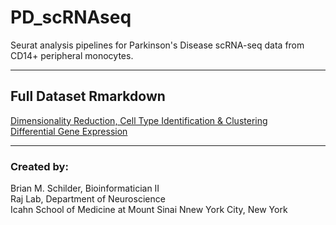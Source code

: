 # PD_scRNAseq 
Seurat analysis pipelines for Parkinson's Disease scRNA-seq data from CD14+ peripheral monocytes.  

---  

## Full Dataset Rmarkdown
[Dimensionality Reduction, Cell Type Identification & Clustering](https://rajlabmssm.github.io/PD_scRNAseq/Results/Current_Pipeline/scRNAseq_Clustering.html)  
[Differential Gene Expression](https://rajlabmssm.github.io/PD_scRNAseq/Results/Current_Pipeline/DGE.html)  
 

---
### Created by:  
Brian M. Schilder, Bioinformatician II  
Raj Lab, Department of Neuroscience  
Icahn School of Medicine at Mount Sinai 
Nnew York City, New York
